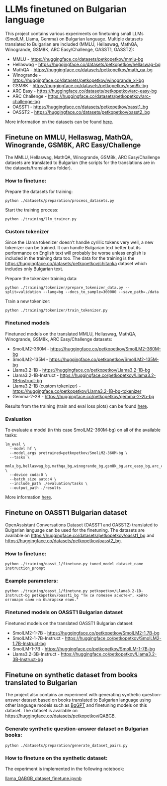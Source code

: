 

# LLMs finetuned on Bulgarian language

This project contains various experiments on finetuning small LLMs (SmolLM, Llama, Gemma) on Bulgarian language. Multiple datasets translated to Bulgarian are included (MMLU, Hellaswag, MathQA, Winogrande, GSM8K, ARC Easy/Challenge, OASST1, OASST2):

- MMLU - https://huggingface.co/datasets/petkopetkov/mmlu-bg
- Hellaswag - https://huggingface.co/datasets/petkopetkov/hellaswag-bg
- MathQA - https://huggingface.co/datasets/petkopetkov/math_qa-bg
- Winogrande - https://huggingface.co/datasets/petkopetkov/winogrande_xl-bg
- GSM8K - https://huggingface.co/datasets/petkopetkov/gsm8k-bg
- ARC Easy - https://huggingface.co/datasets/petkopetkov/arc-easy-bg
- ARC Challenge - https://huggingface.co/datasets/petkopetkov/arc-challenge-bg
- OASST1 - https://huggingface.co/datasets/petkopetkov/oasst1_bg
- OASST2 - https://huggingface.co/datasets/petkopetkov/oasst2_bg
  
More information on the datasets can be found [here](./datasets/README.md).

## Finetune on MMLU, Hellaswag, MathQA, Winogrande, GSM8K, ARC Easy/Challenge

The MMLU, Hellaswag, MathQA, Winogrande, GSM8k, ARC Easy/Challenge datasets are translated to Bulgarian (the scripts for the translations are in the datasets/translations folder).

### How to finetune:

Prepare the datasets for training:

```
python ./datasets/preparation/process_datasets.py
```

Start the training process:

```
python ./training/llm_trainer.py
```

### Custom tokenizer

Since the Llama tokenizer doesn't handle cyrillic tokens very well, a new tokenizer can be trained. It can handle Bulgarian text better but its performance on English text will probably be worse unless english is included in the training data too. The data for the training is the https://huggingface.co/datasets/petkopetkov/chitanka dataset which includes only Bulgarian text.

Prepare the tokenizer training data:

```
python ./training/tokenizer/prepare_tokenizer_data.py --split=validation --lang=bg --docs_to_sample=300000 --save_path=./data
```

Train a new tokenizer:

```
python ./training/tokenizer/train_tokenizer.py
```

### Finetuned models

Finetuned models on the translated MMLU, Hellaswag, MathQA, Winogrande, GSM8k, ARC Easy/Challenge datasets:

- SmolLM2-360M - https://huggingface.co/petkopetkov/SmolLM2-360M-bg
- SmolLM2-135M - https://huggingface.co/petkopetkov/SmolLM2-135M-bg
- Llama3.2-1B - https://huggingface.co/petkopetkov/Llama3.2-1B-bg
- Llama3.2-1B-Instruct - https://huggingface.co/petkopetkov/Llama3.2-1B-Instruct-bg
- Llama3.2-1B (custom tokenizer) - https://huggingface.co/petkopetkov/Llama3.2-1B-bg-tokenizer
- Gemma-2-2B - https://huggingface.co/petkopetkov/gemma-2-2b-bg

Results from the training (train and eval loss plots) can be found [here](../results/README.md).

### Evaluation

To evaluate a model (in this case SmolLM2-360M-bg) on all of the available tasks:

```
lm_eval \
  --model hf \
  --model_args pretrained=petkopetkov/SmolLM2-360M-bg \
  --tasks \
    mmlu_bg,hellaswag_bg,mathqa_bg,winogrande_bg,gsm8k_bg,arc_easy_bg,arc_challenge_bg \
  --device cuda:0 \
  --batch_size auto:4 \
  --include_path ./evaluation/tasks \
  --output_path ./results
```

More information [here](./evaluation/README.md).

## Finetune on OASST1 Bulgarian dataset

OpenAssistant Conversations Dataset (OASST1 and OASST2) translated to Bulgarian language can be used for the finetuning. The datasets are available on https://huggingface.co/datasets/petkopetkov/oasst1_bg and https://huggingface.co/datasets/petkopetkov/oasst2_bg.

### How to finetune:

```
python ./training/oasst_1/finetune.py tuned_model dataset_name instruction_prompt
```

### Example parameters:

```
python ./training/oasst_1/finetune.py petkopetkov/Llama3.2-1B-Instruct-bg petkopetkov/oasst1_bg "Ти си полезен асистент, който отговаря само на български език."
```

### Finetuned models on OASST1 Bulgarian dataset

Finetuned models on the translated OASST1 Bulgarian dataset:

- SmolLM2-1-7B - https://huggingface.co/petkopetkov/SmolLM2-1.7B-bg
- SmolLM2-1-7B-Instruct - https://huggingface.co/petkopetkov/SmolLM2-1.7B-Instruct-bg
- SmolLM-1-7B - https://huggingface.co/petkopetkov/SmolLM-1-7B-bg
- Llama3.2-3B-Instruct - https://huggingface.co/petkopetkov/Llama3.2-3B-Instruct-bg

## Finetune on synthetic dataset from books translated to Bulgarian

The project also contains an experiment with generating synthetic question-answer dataset based on books translated to Bulgarian language using other language models such as [BgGPT](https://huggingface.co/INSAIT-Institute/BgGPT-Gemma-2-9B-IT-v1.0) and finetuning models on this dataset. The dataset is available on https://huggingface.co/datasets/petkopetkov/QABGB.

### Generate synthetic question-answer dataset on Bulgarian books:

```
python ./datasets/preparation/generate_dataset_pairs.py
```

### How to finetune on the synthetic dataset:

The experiment is implemented in the following notebook:

[llama_QABGB_dataset_finetune.ipynb](./training/QABGB/llama_QABGB_dataset_finetune.ipynb)
